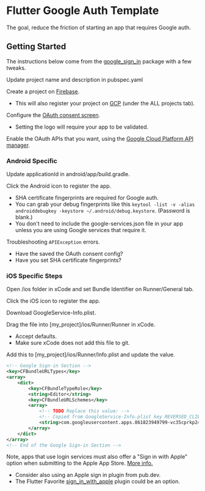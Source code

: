 # Flutter Google Auth Template

The goal, reduce the friction of starting an app that requires Google auth.

## Getting Started

The instructions below come from the [google_sign_in](https://pub.dev/packages/google_sign_in) package with a few tweaks.

Update project name and description in pubspec.yaml

Create a project on [Firebase](https://console.firebase.google.com). 
* This will also register your project on [GCP](https://console.developers.google.com) (under the ALL projects tab).

Configure the [OAuth consent screen](https://console.developers.google.com/apis/credentials/consent).
* Setting the logo will require your app to be validated.

Enable the OAuth APIs that you want, using the [Google Cloud Platform API manager](https://console.developers.google.com/). 

### Android Specific

Update applicationId in android/app/build.gradle.

Click the Android icon to register the app.
* SHA certificate fingerprints are required for Google auth.
* You can grab your debug fingerprints like this `keytool -list -v -alias androiddebugkey -keystore ~/.android/debug.keystore`. (Password is blank.)
* You don't need to include the google-services.json file in your app unless you are using Google services that require it.

Troubleshooting `APIException` errors.
* Have the saved the OAuth consent config?
* Have you set SHA certificate fingerprints?

### iOS Specific Steps

Open /ios folder in xCode and set Bundle Identifier on Runner/General tab.

Click the iOS icon to register the app.

Download GoogleService-Info.plist.

Drag the file into [my_project]/ios/Runner/Runner in xCode. 
* Accept defaults.
* Make sure xCode does not add this file to git.

Add this to [my_project]/ios/Runner/Info.plist and update the value.

```xml
<!-- Google Sign-in Section -->
<key>CFBundleURLTypes</key>
<array>
	<dict>
		<key>CFBundleTypeRole</key>
		<string>Editor</string>
		<key>CFBundleURLSchemes</key>
		<array>
			<!-- TODO Replace this value: -->
			<!-- Copied from GoogleService-Info.plist key REVERSED_CLIENT_ID -->
			<string>com.googleusercontent.apps.861823949799-vc35cprkp249096uujjn0vvnmcvjppkn</string>
		</array>
	</dict>
</array>
<!-- End of the Google Sign-in Section -->
```

Note, apps that use login services must also offer a "Sign in with Apple" option when submitting to the Apple App Store. [More info.](https://developer.apple.com/sign-in-with-apple/get-started)
* Consider also using an Apple sign in plugin from pub.dev.
* The Flutter Favorite [sign_in_with_apple](https://pub.dev/packages/sign_in_with_apple) plugin could be an option.
